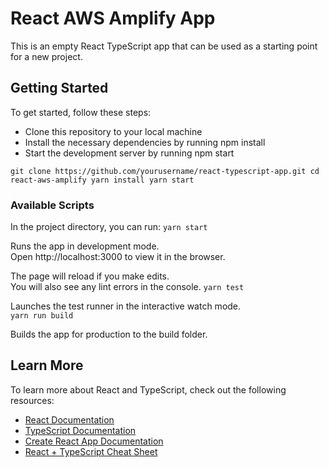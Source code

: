 # React AWS Amplify App

This is an empty React TypeScript app that can be used as a starting point for a new project.

## Getting Started

To get started, follow these steps:

- Clone this repository to your local machine
- Install the necessary dependencies by running npm install
- Start the development server by running npm start

`
git clone https://github.com/yourusername/react-typescript-app.git
cd react-aws-amplify
yarn install
yarn start
`

### Available Scripts

In the project directory, you can run:
`yarn start`

Runs the app in development mode.<br />
Open http://localhost:3000 to view it in the browser.

The page will reload if you make edits.<br />
You will also see any lint errors in the console.
`yarn test`

Launches the test runner in the interactive watch mode.<br />
`yarn run build`

Builds the app for production to the build folder.<br />

## Learn More

To learn more about React and TypeScript, check out the following resources:

- [React Documentation](https://beta.reactjs.org/)
- [TypeScript Documentation](https://www.typescriptlang.org/docs/)
- [Create React App Documentation](https://create-react-app.dev/docs/getting-started/)
- [React + TypeScript Cheat Sheet](https://github.com/typescript-cheatsheets/react-typescript-cheatsheet)
